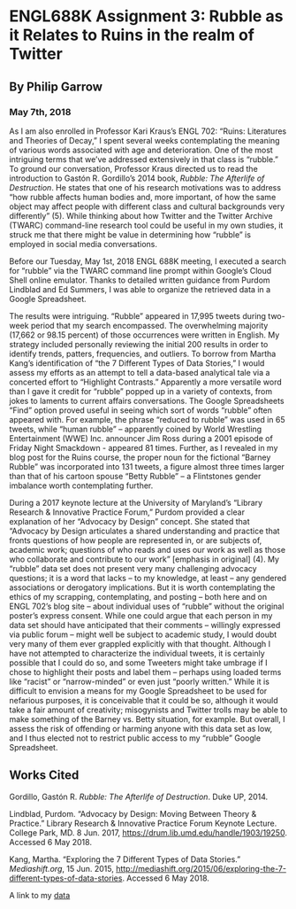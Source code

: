# ENGL688K Assignment 3: Rubble as it Relates to Ruins in the realm of Twitter
## By Philip Garrow
### May 7th, 2018

As I am also enrolled in Professor Kari Kraus’s ENGL 702: “Ruins: Literatures and Theories of Decay,” I spent several weeks contemplating the meaning of various words associated with age and deterioration.  One of the most intriguing terms that we’ve addressed extensively in that class is “rubble.”  To ground our conversation, Professor Kraus directed us to read the introduction to Gastón R. Gordillo’s 2014 book, *Rubble: The Afterlife of Destruction*.  He states that one of his research motivations was to address “how rubble affects human bodies and, more important, of how the same object may affect people with different class and cultural backgrounds very differently” (5).  While thinking about how Twitter and the Twitter Archive (TWARC) command-line research tool could be useful in my own studies, it struck me that there might be value in determining how “rubble” is employed in social media conversations. 

Before our Tuesday, May 1st, 2018 ENGL 688K meeting, I executed a search for “rubble” via the TWARC command line prompt within Google’s Cloud Shell online emulator.  Thanks to detailed written guidance from Purdom Lindblad and Ed Summers, I was able to organize the retrieved data in a Google Spreadsheet. 

The results were intriguing.  “Rubble” appeared in 17,995 tweets during two-week period that my search encompassed.  The overwhelming majority (17,662 or 98.15 percent) of those occurrences were written in English.  My strategy included personally reviewing the initial 200 results in order to identify trends, patters, frequencies, and outliers.  To borrow from Martha Kang’s identification of “the 7 Different Types of Data Stories,” I would assess my efforts as an attempt to tell a data-based analytical tale via a concerted effort to “Highlight Contrasts.”  Apparently a more versatile word than I gave it credit for “rubble” popped up in a variety of contexts, from jokes to laments to current affairs conversations.  The Google Spreadsheets “Find” option proved useful in seeing which sort of words “rubble” often appeared with.  For example, the phrase “reduced to rubble” was used in 65 tweets, while “human rubble” – apparently coined by World Wrestling Entertainment (WWE) Inc. announcer Jim Ross during a 2001 episode of Friday Night Smackdown -  appeared 81 times.  Further, as I revealed in my blog post for the Ruins course, the proper noun for the fictional “Barney Rubble” was incorporated into 131 tweets, a figure almost three times larger than that of his cartoon spouse “Betty Rubble” – a Flintstones gender imbalance worth contemplating further.  

During a 2017 keynote lecture at the University of Maryland’s “Library Research & Innovative Practice Forum,” Purdom provided a clear explanation of her “Advocacy by Design” concept.  She stated that “Advocacy by Design articulates a shared understanding and practice that fronts questions of how people are represented in, or are subjects of, academic work; questions of who reads and uses our work as well as those who collaborate and contribute to our work” [emphasis in original] (4).  My “rubble” data set does not present very many challenging advocacy questions; it is a word that lacks – to my knowledge, at least – any gendered associations or derogatory implications.  But it is worth contemplating the ethics of my scrapping, contemplating, and posting – both here and on ENGL 702’s blog site – about individual uses of “rubble” without the original poster’s express consent.  While one could argue that each person in my data set should have anticipated that their comments – willingly expressed via public forum – might well be subject to academic study, I would doubt very many of them ever grappled explicitly with that thought.  Although I have not attempted to characterize the individual tweets, it is certainly possible that I could do so, and some Tweeters might take umbrage if I chose to highlight their posts and label them – perhaps using loaded terms like “racist” or “narrow-minded” or even just “poorly written.”  While it is difficult to envision a means for my Google Spreadsheet to be used for nefarious purposes, it is conceivable that it could be so, although it would take a fair amount of creativity; misogynists and Twitter trolls may be able to make something of the Barney vs. Betty situation, for example.  But overall, I assess the risk of offending or harming anyone with this data set as low, and I thus elected not to restrict public access to my “rubble” Google Spreadsheet.


## Works Cited
Gordillo, Gastón R. *Rubble: The Afterlife of Destruction*.  Duke UP, 2014.

Lindblad, Purdom. “Advocacy by Design: Moving Between Theory & Practice.” Library Research & Innovative Practice Forum Keynote Lecture. College Park, MD. 8 Jun. 2017, https://drum.lib.umd.edu/handle/1903/19250. Accessed 6 May 2018. 

Kang, Martha. “Exploring the 7 Different Types of Data Stories.” *Mediashift.org*, 15 Jun. 2015, http://mediashift.org/2015/06/exploring-the-7-different-types-of-data-stories. Accessed 6 May 2018. 

A link to my [data](https://docs.google.com/spreadsheets/d/1LTMXNeOAaVta4koQq3roJ7jNC8wRCyNuAOMP6wJGTAg/edit#gid=626141940)



